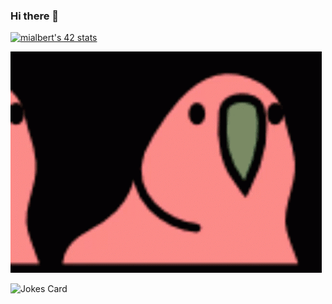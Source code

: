### Hi there 👋

[![mialbert's 42 stats](https://badge42.herokuapp.com/api/stats/mialbert?privacyName=true&cursus=42cursus)](https://github.com/JaeSeoKim/badge42)

![Alt Text](croppedparrot.gif )

![Jokes Card](https://readme-jokes.vercel.app/api)
